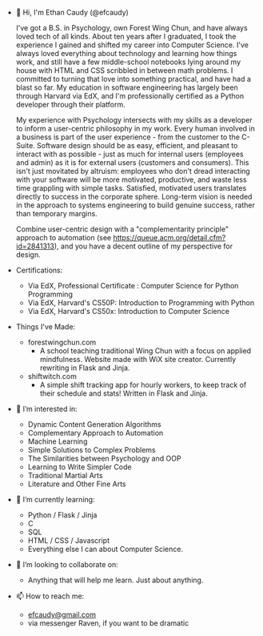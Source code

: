 - 👋 Hi, I'm Ethan Caudy (@efcaudy)
  
  I've got a B.S. in Psychology, own Forest Wing Chun, and have always loved tech of all kinds. About ten years after I graduated, I took the experience I gained and shifted my career into Computer Science. I've always loved everything about technology and learning how things work, and still have a few middle-school notebooks lying around my house with HTML and CSS scribbled in between math problems. I committed to turning that love into something practical, and have had a blast so far. My education in software engineering has largely been through Harvard via EdX, and I'm professionally certified as a Python developer through their platform.

  My experience with Psychology intersects with my skills as a developer to inform a user-centric philosophy in my work. Every human involved in a business is part of the user experience - from the customer to the C-Suite. Software design should be as easy, efficient, and pleasant to interact with as possible - just as much for internal users (employees and admin) as it is for external users (customers and consumers). This isn't just movitated by altruism: employees who don't dread interacting with your software will be more motivated, productive, and waste less time grappling with simple tasks. Satisfied, motivated users translates directly to success in the corporate sphere. Long-term vision is needed in the approach to systems engineering to build genuine success, rather than temporary margins.

  Combine user-centric design with a "complementarity principle" approach to automation (see https://queue.acm.org/detail.cfm?id=2841313), and you have a decent outline of my perspective for design.

- Certifications:
    - Via EdX, Professional Certificate : Computer Science for Python Programming
    - Via EdX, Harvard's CS50P: Introduction to Programming with Python
    - Via EdX, Harvard's CS50x: Introduction to Computer Science
 
- Things I've Made:
    - forestwingchun.com
      - A school teaching traditional Wing Chun with a focus on applied mindfulness. Website made with WiX site creator. Currently rewriting in Flask and Jinja.
    - shiftwitch.com 
      - A simple shift tracking app for hourly workers, to keep track of their schedule and stats! Written in Flask and Jinja.
  
- 👀 I’m interested in:
    - Dynamic Content Generation Algorithms
    - Complementary Approach to Automation
    - Machine Learning
    - Simple Solutions to Complex Problems
    - The Similarities between Psychology and OOP
    - Learning to Write Simpler Code
    - Traditional Martial Arts
    - Literature and Other Fine Arts

- 🌱 I’m currently learning:
    -  Python / Flask / Jinja
    -  C
    -  SQL
    -  HTML / CSS / Javascript
    -  Everything else I can about Computer Science.
  
- 💞️ I’m looking to collaborate on:
    - Anything that will help me learn. Just about anything.
  
- 📫 How to reach me:
    - efcaudy@gmail.com
    - via messenger Raven, if you want to be dramatic

<!---
efcaudy/efcaudy is a ✨ special ✨ repository because its `README.md` (this file) appears on your GitHub profile.
You can click the Preview link to take a look at your changes.
--->
